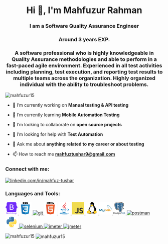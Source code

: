 <h1 align="center">Hi 👋, I'm Mahfuzur Rahman</h1>
<h3 align="center">I am a Software Quality Assurance Engineer</h3>
<h3 align="center">Around 3 years EXP.</h3>
<h3 align="center">A software professional who is highly knowledgeable in Quality Assurance methodologies and able to perform in a fast-paced agile environment. Experienced in all test activities including planning, test execution, and reporting test results to multiple teams across the organization. Highly organized individual with the ability to troubleshoot problems.</h3>

<p align="left"> <img src="https://komarev.com/ghpvc/?username=mahfuzur15&label=Profile%20views&color=0e75b6&style=flat" alt="mahfuzur15" /> </p>

- 🔭 I’m currently working on **Manual testing & API testing**

- 🌱 I’m currently learning **Mobile Automation Testing**

- 👯 I’m looking to collaborate on **open source projects**

- 🤝 I’m looking for help with **Test Automation**

- 💬 Ask me about **anything related to my career or about testing**

- 📫 How to reach me **mahfuztushar9@gmail.com**

<h3 align="left">Connect with me:</h3>
<p align="left">
<a href="https://www.linkedin.com/in/mahfuz-tushar/" target="blank"><img align="center" src="https://raw.githubusercontent.com/rahuldkjain/github-profile-readme-generator/master/src/images/icons/Social/linked-in-alt.svg" alt="linkedin.com/in/mahfuz-tushar" height="30" width="40" /></a>
</p>

<h3 align="left">Languages and Tools:</h3>
<p align="left"> <a href="https://getbootstrap.com" target="_blank"> <img src="https://raw.githubusercontent.com/devicons/devicon/master/icons/bootstrap/bootstrap-plain-wordmark.svg" alt="bootstrap" width="40" height="40"/> </a> <a href="https://www.w3schools.com/css/" target="_blank"> <img src="https://raw.githubusercontent.com/devicons/devicon/master/icons/css3/css3-original-wordmark.svg" alt="css3" width="40" height="40"/> </a> <a href="https://git-scm.com/" target="_blank"> <img src="https://www.vectorlogo.zone/logos/git-scm/git-scm-icon.svg" alt="git" width="40" height="40"/> </a> <a href="https://www.w3.org/html/" target="_blank"> <img src="https://raw.githubusercontent.com/devicons/devicon/master/icons/html5/html5-original-wordmark.svg" alt="html5" width="40" height="40"/> </a> <a href="https://www.java.com" target="_blank"> <img src="https://raw.githubusercontent.com/devicons/devicon/master/icons/java/java-original.svg" alt="java" width="40" height="40"/> </a> <a href="https://developer.mozilla.org/en-US/docs/Web/JavaScript" target="_blank"> <img src="https://raw.githubusercontent.com/devicons/devicon/master/icons/javascript/javascript-original.svg" alt="javascript" width="40" height="40"/> </a> <a href="https://www.linux.org/" target="_blank"> <img src="https://raw.githubusercontent.com/devicons/devicon/master/icons/linux/linux-original.svg" alt="linux" width="40" height="40"/> </a> <a href="https://www.mysql.com/" target="_blank"> <img src="https://raw.githubusercontent.com/devicons/devicon/master/icons/mysql/mysql-original-wordmark.svg" alt="mysql" width="40" height="40"/> </a> <a href="https://www.postgresql.org" target="_blank"> <img src="https://raw.githubusercontent.com/devicons/devicon/master/icons/postgresql/postgresql-original-wordmark.svg" alt="postgresql" width="40" height="40"/> </a> <a href="https://postman.com" target="_blank"> <img src="https://www.vectorlogo.zone/logos/getpostman/getpostman-icon.svg" alt="postman" width="40" height="40"/> </a> <a href="https://www.python.org" target="_blank"> <img src="https://raw.githubusercontent.com/devicons/devicon/master/icons/python/python-original.svg" alt="python" width="40" height="40"/> </a> <a href="https://www.selenium.dev" target="_blank"> <img src="https://raw.githubusercontent.com/detain/svg-logos/780f25886640cef088af994181646db2f6b1a3f8/svg/selenium-logo.svg" alt="selenium" width="40" height="40"/> </a> <a href="https://www.atlassian.com/software/jira" target="_blank"> <img src="https://i0.wp.com/cdn-images-1.medium.com/max/800/1*KeuQ7uNalz2l4rBOyPAUpg.png?w=1180&ssl=1" alt="jmeter" width="40" height="40"/> </a>  <a href="https://www.atlassian.com/software/jira" target="_blank"> <img src="https://aptgadget.com/wp-content/uploads/2018/10/jira-alternatives.png" alt="jmeter" width="40" height="40"/> </a>  </p> 

<p><img align="left" src="https://github-readme-stats.vercel.app/api/top-langs?username=mahfuzur15&show_icons=true&locale=en&layout=compact" alt="mahfuzur15" /></p>

<p>&nbsp;<img align="center" src="https://github-readme-stats.vercel.app/api?username=mahfuzur15&show_icons=true&locale=en" alt="mahfuzur15" /></p>
